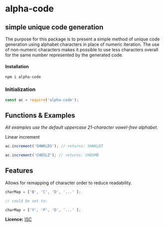 # alpha-code
## simple unique code generation

The purpose for this package is to present a simple method of unique code generation using alphabet characters in place of numeric iteration. The use of non-numeric characters makes it possible to use less characters overall for the same number represented by the generated code.

#### Installation

```
npm i alpha-code
```

### Initialization

```javascript
const ac = require('alpha-code');
```

## Functions & Examples
*All examples use the default uppercase 21-character vowel-free alphabet.*

Linear increment

```javascript
ac.increment('SHWKLDS'); // returns: SHWKLDT
```

```javascript
ac.increment('CHDSLZ'); // returns: CHDSMB
```


## Features
Allows for remapping of character order to reduce readability.

```javascript
charMap = ['B', 'C', 'D', '...' ];

// could be set to:

charMap = ['Y', 'P', 'D', '...' ];
```

**Licence:** [ISC](https://opensource.org/licenses/ISC)

